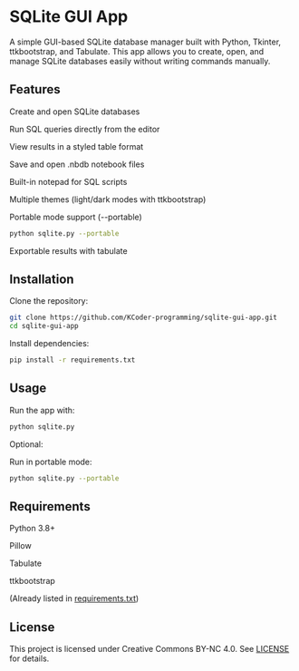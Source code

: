 # SQLite GUI App

A simple GUI-based SQLite database manager built with Python, Tkinter, ttkbootstrap, and Tabulate.
This app allows you to create, open, and manage SQLite databases easily without writing commands manually.

## Features

Create and open SQLite databases

Run SQL queries directly from the editor

View results in a styled table format

Save and open .nbdb notebook files

Built-in notepad for SQL scripts

Multiple themes (light/dark modes with ttkbootstrap)

Portable mode support (--portable)

```bash
python sqlite.py --portable
```

Exportable results with tabulate

## Installation

Clone the repository:
```bash
git clone https://github.com/KCoder-programming/sqlite-gui-app.git
cd sqlite-gui-app
```

Install dependencies:
```bash
pip install -r requirements.txt
```

## Usage

Run the app with:
```bash
python sqlite.py
```

Optional:

Run in portable mode:
```bash
python sqlite.py --portable
```

## Requirements

Python 3.8+

Pillow

Tabulate

ttkbootstrap

(Already listed in [requirements.txt](https://github.com/KCoder-programming/sqlite-gui-app/blob/main/requirements.txt))

## License

This project is licensed under Creative Commons BY-NC 4.0.
See [LICENSE](https://creativecommons.org/licenses/by-nc/4.0/) for details.
